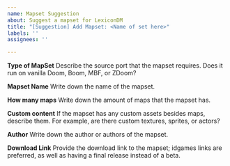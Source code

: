 ```yaml
---
name: Mapset Suggestion
about: Suggest a mapset for LexiconDM
title: "[Suggestion] Add Mapset: <Name of set here>"
labels: ''
assignees: ''

---
```


**Type of MapSet**
Describe the source port that the mapset requires. Does it run on vanilla Doom, Boom, MBF, or ZDoom?

**Mapset Name**
Write down the name of the mapset.

**How many maps**
Write down the amount of maps that the mapset has.

**Custom content**
If the mapset has any custom assets besides maps, describe them. For example, are there custom textures, sprites, or actors?

**Author**
Write down the author or authors of the mapset.

**Download Link**
Provide the download link to the mapset; idgames links are preferred, as well as having a final release instead of a beta.
